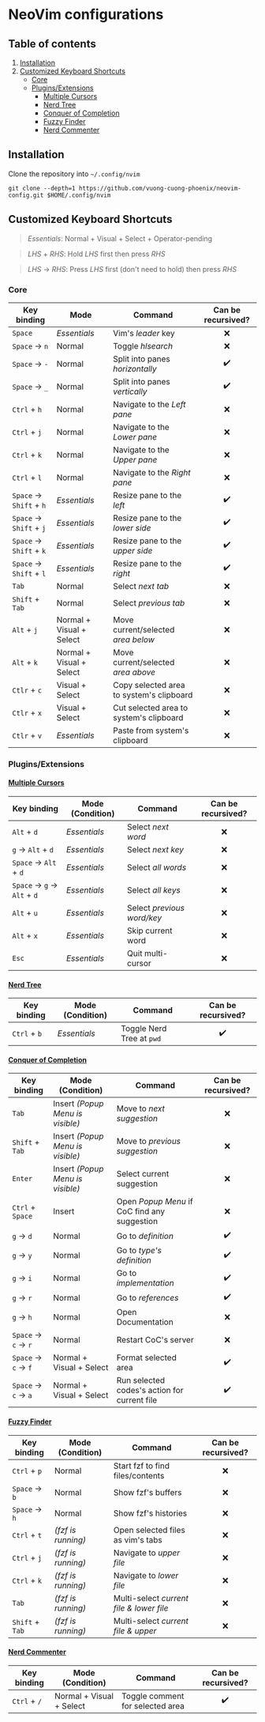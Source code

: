 # NeoVim configurations

## Table of contents

1. [Installation](#installation)
2. [Customized Keyboard Shortcuts](#customized-keyboard-shortcuts)
   - [Core](#core)
   - [Plugins/Extensions](#pluginsextensions)
     - [Multiple Cursors](#multiple-cursors)
     - [Nerd Tree](#nerd-tree)
     - [Conquer of Completion](#conquer-of-completion)
     - [Fuzzy Finder](#fuzzy-finder)
     - [Nerd Commenter](#nerd-commenter)

## Installation

Clone the repository into `~/.config/nvim`

```shell
git clone --depth=1 https://github.com/vuong-cuong-phoenix/neovim-config.git $HOME/.config/nvim
```

## Customized Keyboard Shortcuts

> _*Essentials*_: Normal + Visual + Select + Operator-pending

> *LHS* + *RHS*: Hold *LHS* first then press *RHS*

> *LHS* → *RHS*: Press *LHS* first (don't need to hold) then press *RHS*

### Core

| Key binding             | Mode                     | Command                                  | Can be recursived? |
| ----------------------- | ------------------------ | ---------------------------------------- | :----------------: |
| `Space`                 | _Essentials_             | Vim's _leader_ key                       |        :x:         |
| `Space` → `n`           | Normal                   | Toggle _hlsearch_                        |        :x:         |
| `Space` → `-`           | Normal                   | Split into panes _horizontally_          | :heavy_check_mark: |
| `Space` → `_`           | Normal                   | Split into panes _vertically_            | :heavy_check_mark: |
| `Ctrl` + `h`            | Normal                   | Navigate to the _Left pane_              |        :x:         |
| `Ctrl` + `j`            | Normal                   | Navigate to the _Lower pane_             |        :x:         |
| `Ctrl` + `k`            | Normal                   | Navigate to the _Upper pane_             |        :x:         |
| `Ctrl` + `l`            | Normal                   | Navigate to the _Right pane_             |        :x:         |
| `Space` → `Shift` + `h` | _Essentials_             | Resize pane to the _left_                | :heavy_check_mark: |
| `Space` → `Shift` + `j` | _Essentials_             | Resize pane to the _lower side_          | :heavy_check_mark: |
| `Space` → `Shift` + `k` | _Essentials_             | Resize pane to the _upper side_          | :heavy_check_mark: |
| `Space` → `Shift` + `l` | _Essentials_             | Resize pane to the _right_               | :heavy_check_mark: |
| `Tab`                   | Normal                   | Select _next tab_                        |        :x:         |
| `Shift` + `Tab`         | Normal                   | Select _previous tab_                    |        :x:         |
| `Alt` + `j`             | Normal + Visual + Select | Move current/selected _area below_       |        :x:         |
| `Alt` + `k`             | Normal + Visual + Select | Move current/selected _area above_       |        :x:         |
| `Ctlr` + `c`            | Visual + Select          | Copy selected area to system's clipboard |        :x:         |
| `Ctlr` + `x`            | Visual + Select          | Cut selected area to system's clipboard  |        :x:         |
| `Ctlr` + `v`            | _Essentials_             | Paste from system's clipboard            |        :x:         |

### Plugins/Extensions

#### [Multiple Cursors](https://github.com/terryma/vim-multiple-cursors)

| Key binding                 | Mode (Condition) | Command                    | Can be recursived? |
| --------------------------- | ---------------- | -------------------------- | :----------------: |
| `Alt` + `d`                 | _Essentials_     | Select _next word_         |        :x:         |
| `g` → `Alt` + `d`           | _Essentials_     | Select _next key_          |        :x:         |
| `Space` → `Alt` + `d`       | _Essentials_     | Select _all words_         |        :x:         |
| `Space` → `g` → `Alt` + `d` | _Essentials_     | Select _all keys_          |        :x:         |
| `Alt` + `u`                 | _Essentials_     | Select _previous word/key_ |        :x:         |
| `Alt` + `x`                 | _Essentials_     | Skip current word          |        :x:         |
| `Esc`                       | _Essentials_     | Quit multi-cursor          |        :x:         |

#### [Nerd Tree](https://github.com/preservim/nerdtree)

| Key binding  | Mode (Condition) | Command                   | Can be recursived? |
| ------------ | ---------------- | ------------------------- | :----------------: |
| `Ctrl` + `b` | _Essentials_     | Toggle Nerd Tree at `pwd` | :heavy_check_mark: |

#### [Conquer of Completion](https://github.com/neoclide/coc.nvim)

| Key binding         | Mode (Condition)                 | Command                                      | Can be recursived? |
| ------------------- | -------------------------------- | -------------------------------------------- | :----------------: |
| `Tab`               | Insert _(Popup Menu is visible)_ | Move to _next suggestion_                    |        :x:         |
| `Shift` + `Tab`     | Insert _(Popup Menu is visible)_ | Move to _previous suggestion_                |        :x:         |
| `Enter`             | Insert _(Popup Menu is visible)_ | Select current suggestion                    |        :x:         |
| `Ctrl` + `Space`    | Insert                           | Open _Popup Menu_ if CoC find any suggestion |        :x:         |
| `g` → `d`           | Normal                           | Go to _definition_                           | :heavy_check_mark: |
| `g` → `y`           | Normal                           | Go to _type's definition_                    | :heavy_check_mark: |
| `g` → `i`           | Normal                           | Go to _implementation_                       | :heavy_check_mark: |
| `g` → `r`           | Normal                           | Go to _references_                           | :heavy_check_mark: |
| `g` → `h`           | Normal                           | Open Documentation                           |        :x:         |
| `Space` → `c` → `r` | Normal                           | Restart CoC's server                         |        :x:         |
| `Space` → `c` → `f` | Normal + Visual + Select         | Format selected area                         | :heavy_check_mark: |
| `Space` → `c` → `a` | Normal + Visual + Select         | Run selected codes's action for current file | :heavy_check_mark: |

#### [Fuzzy Finder](https://github.com/junegunn/fzf.vim)

| Key binding     | Mode (Condition)   | Command                                  | Can be recursived? |
| --------------- | ------------------ | ---------------------------------------- | :----------------: |
| `Ctrl` + `p`    | Normal             | Start fzf to find files/contents         |        :x:         |
| `Space` → `b`   | Normal             | Show fzf's buffers                       |        :x:         |
| `Space` → `h`   | Normal             | Show fzf's histories                     |        :x:         |
| `Ctrl` + `t`    | _(fzf is running)_ | Open selected files as vim's tabs        |        :x:         |
| `Ctrl` + `j`    | _(fzf is running)_ | Navigate to _upper file_                 |        :x:         |
| `Ctrl` + `k`    | _(fzf is running)_ | Navigate to _lower file_                 |        :x:         |
| `Tab`           | _(fzf is running)_ | Multi-select _current file & lower file_ |        :x:         |
| `Shift` + `Tab` | _(fzf is running)_ | Multi-select _current file & upper_      |        :x:         |

#### [Nerd Commenter](https://github.com/preservim/nerdcommenter)

| Key binding  | Mode (Condition)         | Command                          | Can be recursived? |
| ------------ | ------------------------ | -------------------------------- | :----------------: |
| `Ctrl` + `/` | Normal + Visual + Select | Toggle comment for selected area | :heavy_check_mark: |
